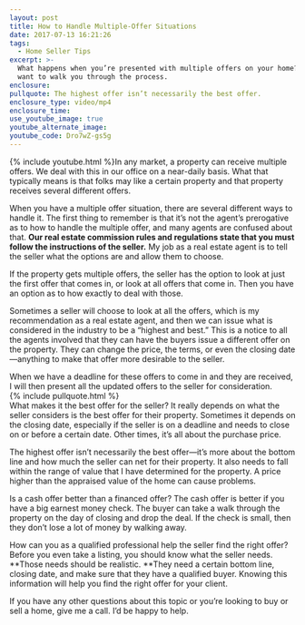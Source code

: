 ```yaml
---
layout: post
title: How to Handle Multiple-Offer Situations
date: 2017-07-13 16:21:26
tags:
  - Home Seller Tips
excerpt: >-
  What happens when you’re presented with multiple offers on your home? Today I
  want to walk you through the process.
enclosure:
pullquote: The highest offer isn’t necessarily the best offer.
enclosure_type: video/mp4
enclosure_time:
use_youtube_image: true
youtube_alternate_image:
youtube_code: Dro7wZ-gs5g
---
```



{% include youtube.html %}In any market, a property can receive multiple offers. We deal with this in our office on a near-daily basis. What that typically means is that folks may like a certain property and that property receives several different offers.&nbsp;

When you have a multiple offer situation, there are several different ways to handle it. The first thing to remember is that it’s not the agent’s prerogative as to how to handle the multiple offer, and many agents are confused about that. **Our real estate commission rules and regulations state that you must follow the instructions of the seller.** My job as a real estate agent is to tell the seller what the options are and allow them to choose.

If the property gets multiple offers, the seller has the option to look at just the first offer that comes in, or look at all offers that come in. Then you have an option as to how exactly to deal with those.

Sometimes a seller will choose to look at all the offers, which is my recommendation as a real estate agent, and then we can issue what is considered in the industry to be a “highest and best.” This is a notice to all the agents involved that they can have the buyers issue a different offer on the property. They can change the price, the terms, or even the closing date—anything to make that offer more desirable to the seller.

When we have a deadline for these offers to come in and they are received, I will then present all the updated offers to the seller for consideration.
<br>{% include pullquote.html %}
<br>What makes it the best offer for the seller? It really depends on what the seller considers is the best offer for their property. Sometimes it depends on the closing date, especially if the seller is on a deadline and needs to close on or before a certain date. Other times, it’s all about the purchase price.

The highest offer isn’t necessarily the best offer—it’s more about the bottom line and how much the seller can net for their property. It also needs to fall within the range of value that I have determined for the property. A price higher than the appraised value of the home can cause problems.

Is a cash offer better than a financed offer? The cash offer is better if you have a big earnest money check. The buyer can take a walk through the property on the day of closing and drop the deal. If the check is small, then they don’t lose a lot of money by walking away.

How can you as a qualified professional help the seller find the right offer? Before you even take a listing, you should know what the seller needs. **Those needs should be realistic.&nbsp;**They need a certain bottom line, closing date, and make sure that they have a qualified buyer. Knowing this information will help you find the right offer for your client.

If you have any other questions about this topic or you’re looking to buy or sell a home, give me a call. I’d be happy to help.